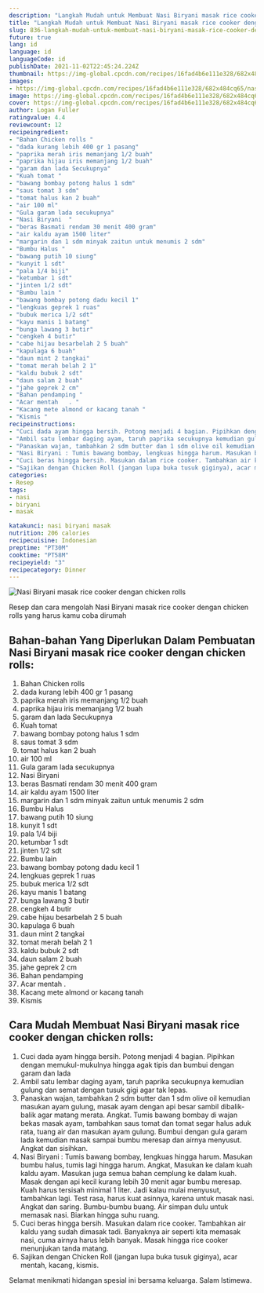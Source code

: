 ```yaml
---
description: "Langkah Mudah untuk Membuat Nasi Biryani masak rice cooker dengan chicken rolls Anti Gagal"
title: "Langkah Mudah untuk Membuat Nasi Biryani masak rice cooker dengan chicken rolls Anti Gagal"
slug: 836-langkah-mudah-untuk-membuat-nasi-biryani-masak-rice-cooker-dengan-chicken-rolls-anti-gagal
future: true
lang: id
language: id
languageCode: id
publishDate: 2021-11-02T22:45:24.224Z 
thumbnail: https://img-global.cpcdn.com/recipes/16fad4b6e111e328/682x484cq65/nasi-biryani-masak-rice-cooker-dengan-chicken-rolls-foto-resep-utama.png
images:
- https://img-global.cpcdn.com/recipes/16fad4b6e111e328/682x484cq65/nasi-biryani-masak-rice-cooker-dengan-chicken-rolls-foto-resep-utama.png
image: https://img-global.cpcdn.com/recipes/16fad4b6e111e328/682x484cq65/nasi-biryani-masak-rice-cooker-dengan-chicken-rolls-foto-resep-utama.png
cover: https://img-global.cpcdn.com/recipes/16fad4b6e111e328/682x484cq65/nasi-biryani-masak-rice-cooker-dengan-chicken-rolls-foto-resep-utama.png
author: Logan Fuller
ratingvalue: 4.4
reviewcount: 12
recipeingredient:
- "Bahan Chicken rolls "
- "dada kurang lebih 400 gr 1 pasang"
- "paprika merah iris memanjang 1/2 buah"
- "paprika hijau iris memanjang 1/2 buah"
- "garam dan lada Secukupnya"
- "Kuah tomat "
- "bawang bombay potong halus 1 sdm"
- "saus tomat 3 sdm"
- "tomat halus kan 2 buah"
- "air 100 ml"
- "Gula garam lada secukupnya"
- "Nasi Biryani  "
- "beras Basmati rendam 30 menit 400 gram"
- "air kaldu ayam 1500 liter"
- "margarin dan 1 sdm minyak zaitun untuk menumis 2 sdm"
- "Bumbu Halus "
- "bawang putih 10 siung"
- "kunyit 1 sdt"
- "pala 1/4 biji"
- "ketumbar 1 sdt"
- "jinten 1/2 sdt"
- "Bumbu lain "
- "bawang bombay potong dadu kecil 1"
- "lengkuas geprek 1 ruas"
- "bubuk merica 1/2 sdt"
- "kayu manis 1 batang"
- "bunga lawang 3 butir"
- "cengkeh 4 butir"
- "cabe hijau besarbelah 2 5 buah"
- "kapulaga 6 buah"
- "daun mint 2 tangkai"
- "tomat merah belah 2 1"
- "kaldu bubuk 2 sdt"
- "daun salam 2 buah"
- "jahe geprek 2 cm"
- "Bahan pendamping "
- "Acar mentah   . "
- "Kacang mete almond or kacang tanah "
- "Kismis "
recipeinstructions:
- "Cuci dada ayam hingga bersih. Potong menjadi 4 bagian. Pipihkan dengan memukul-mukulnya hingga agak tipis dan bumbui dengan garam dan lada"
- "Ambil satu lembar daging ayam, taruh paprika secukupnya kemudian gulung dan semat dengan tusuk gigi agar tak lepas."
- "Panaskan wajan, tambahkan 2 sdm butter dan 1 sdm olive oil kemudian masukan ayam gulung, masak ayam dengan api besar sambil dibalik-balik agar matang merata. Angkat. Tumis bawang bombay di wajan bekas masak ayam, tambahkan saus tomat dan tomat segar halus aduk rata, tuang air dan masukan ayam gulung. Bumbui dengan gula garam lada kemudian masak sampai bumbu meresap dan airnya menyusut. Angkat dan sisihkan."
- "Nasi Biryani : Tumis bawang bombay, lengkuas hingga harum. Masukan bumbu halus, tumis lagi hingga harum. Angkat, Masukan ke dalam kuah kaldu ayam. Masukan juga semua bahan cemplung ke dalam kuah. Masak dengan api kecil kurang lebih 30 menit agar bumbu meresap. Kuah harus tersisah minimal 1 liter. Jadi kalau mulai menyusut, tambahkan lagi. Test rasa, harus kuat asinnya, karena untuk masak nasi. Angkat dan saring. Bumbu-bumbu buang. Air simpan dulu untuk memasak nasi. Biarkan hingga suhu ruang."
- "Cuci beras hingga bersih. Masukan dalam rice cooker. Tambahkan air kaldu yang sudah dimasak tadi. Banyaknya air seperti kita memasak nasi, cuma airnya harus lebih banyak. Masak hingga rice cooker menunjukan tanda matang."
- "Sajikan dengan Chicken Roll (jangan lupa buka tusuk giginya), acar mentah, kacang, kismis."
categories:
- Resep
tags:
- nasi
- biryani
- masak

katakunci: nasi biryani masak 
nutrition: 206 calories
recipecuisine: Indonesian
preptime: "PT30M"
cooktime: "PT58M"
recipeyield: "3"
recipecategory: Dinner
---
```



![Nasi Biryani masak rice cooker dengan chicken rolls](https://img-global.cpcdn.com/recipes/16fad4b6e111e328/682x484cq65/nasi-biryani-masak-rice-cooker-dengan-chicken-rolls-foto-resep-utama.png)

Resep dan cara mengolah  Nasi Biryani masak rice cooker dengan chicken rolls yang harus kamu coba dirumah

<!--inarticleads1-->

## Bahan-bahan Yang Diperlukan Dalam Pembuatan Nasi Biryani masak rice cooker dengan chicken rolls:

1. Bahan Chicken rolls 
1. dada kurang lebih 400 gr 1 pasang
1. paprika merah iris memanjang 1/2 buah
1. paprika hijau iris memanjang 1/2 buah
1. garam dan lada Secukupnya
1. Kuah tomat 
1. bawang bombay potong halus 1 sdm
1. saus tomat 3 sdm
1. tomat halus kan 2 buah
1. air 100 ml
1. Gula garam lada secukupnya
1. Nasi Biryani  
1. beras Basmati rendam 30 menit 400 gram
1. air kaldu ayam 1500 liter
1. margarin dan 1 sdm minyak zaitun untuk menumis 2 sdm
1. Bumbu Halus 
1. bawang putih 10 siung
1. kunyit 1 sdt
1. pala 1/4 biji
1. ketumbar 1 sdt
1. jinten 1/2 sdt
1. Bumbu lain 
1. bawang bombay potong dadu kecil 1
1. lengkuas geprek 1 ruas
1. bubuk merica 1/2 sdt
1. kayu manis 1 batang
1. bunga lawang 3 butir
1. cengkeh 4 butir
1. cabe hijau besarbelah 2 5 buah
1. kapulaga 6 buah
1. daun mint 2 tangkai
1. tomat merah belah 2 1
1. kaldu bubuk 2 sdt
1. daun salam 2 buah
1. jahe geprek 2 cm
1. Bahan pendamping 
1. Acar mentah   . 
1. Kacang mete almond or kacang tanah 
1. Kismis 



<!--inarticleads2-->

## Cara Mudah Membuat Nasi Biryani masak rice cooker dengan chicken rolls:

1. Cuci dada ayam hingga bersih. Potong menjadi 4 bagian. Pipihkan dengan memukul-mukulnya hingga agak tipis dan bumbui dengan garam dan lada
1. Ambil satu lembar daging ayam, taruh paprika secukupnya kemudian gulung dan semat dengan tusuk gigi agar tak lepas.
1. Panaskan wajan, tambahkan 2 sdm butter dan 1 sdm olive oil kemudian masukan ayam gulung, masak ayam dengan api besar sambil dibalik-balik agar matang merata. Angkat. Tumis bawang bombay di wajan bekas masak ayam, tambahkan saus tomat dan tomat segar halus aduk rata, tuang air dan masukan ayam gulung. Bumbui dengan gula garam lada kemudian masak sampai bumbu meresap dan airnya menyusut. Angkat dan sisihkan.
1. Nasi Biryani : Tumis bawang bombay, lengkuas hingga harum. Masukan bumbu halus, tumis lagi hingga harum. Angkat, Masukan ke dalam kuah kaldu ayam. Masukan juga semua bahan cemplung ke dalam kuah. Masak dengan api kecil kurang lebih 30 menit agar bumbu meresap. Kuah harus tersisah minimal 1 liter. Jadi kalau mulai menyusut, tambahkan lagi. Test rasa, harus kuat asinnya, karena untuk masak nasi. Angkat dan saring. Bumbu-bumbu buang. Air simpan dulu untuk memasak nasi. Biarkan hingga suhu ruang.
1. Cuci beras hingga bersih. Masukan dalam rice cooker. Tambahkan air kaldu yang sudah dimasak tadi. Banyaknya air seperti kita memasak nasi, cuma airnya harus lebih banyak. Masak hingga rice cooker menunjukan tanda matang.
1. Sajikan dengan Chicken Roll (jangan lupa buka tusuk giginya), acar mentah, kacang, kismis.




Selamat menikmati hidangan spesial ini bersama keluarga. Salam Istimewa.
